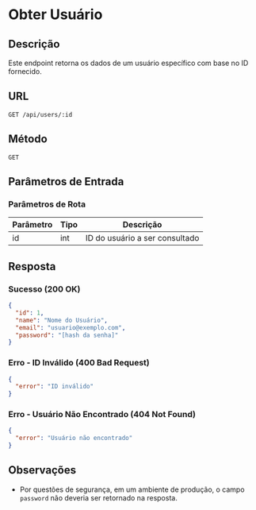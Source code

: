 # Obter Usuário

## Descrição
Este endpoint retorna os dados de um usuário específico com base no ID fornecido.

## URL
```
GET /api/users/:id
```

## Método
`GET`

## Parâmetros de Entrada
### Parâmetros de Rota
| Parâmetro | Tipo | Descrição |
|-----------|------|-----------|
| id        | int  | ID do usuário a ser consultado |

## Resposta
### Sucesso (200 OK)
```json
{
  "id": 1,
  "name": "Nome do Usuário",
  "email": "usuario@exemplo.com",
  "password": "[hash da senha]"
}
```

### Erro - ID Inválido (400 Bad Request)
```json
{
  "error": "ID inválido"
}
```

### Erro - Usuário Não Encontrado (404 Not Found)
```json
{
  "error": "Usuário não encontrado"
}
```

## Observações
- Por questões de segurança, em um ambiente de produção, o campo `password` não deveria ser retornado na resposta.
